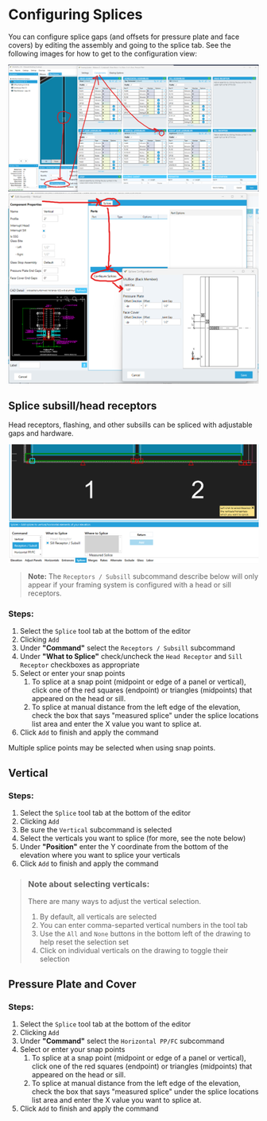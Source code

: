 # Configuring Splices

You can configure splice gaps (and offsets for pressure plate and face covers) by editing the assembly and going to the splice tab. See the following images for how to get to the configuration view:

![img](../../../static/screenshots/go-to-edit-assembly.png)
![img](../../../static/screenshots/go-to-edit-splice-config.png)

## Splice subsill/head receptors

Head receptors, flashing, and other subsills can be spliced with adjustable gaps and hardware.


![img](../../../static/screenshots/splice-subsill.png)

> **Note:** The `Receptors / Subsill` subcommand describe below will only appear if your framing system is configured with a head or sill receptors.

### Steps:
1. Select the `Splice` tool tab at the bottom of the editor
1. Clicking `Add`
1. Under **"Command"** select the `Receptors / Subsill` subcommand
1. Under **"What to Splice"** check/uncheck the `Head Receptor` and `Sill Receptor` checkboxes as appropriate
1. Select or enter your snap points
    1. To splice at a snap point (midpoint or edge of a panel or vertical), click one of the red squares (endpoint) or triangles (midpoints) that appeared on the head or sill.
    1. To splice at manual distance from the left edge of the elevation, check the box that says "measured splice" under the splice locations list area and enter the X value you want to splice at.
1. Click `Add` to finish and apply the command

Multiple splice points may be selected when using snap points.


## Vertical

### Steps:
1. Select the `Splice` tool tab at the bottom of the editor
1. Clicking `Add`
1. Be sure the `Vertical` subcommand is selected
1. Select the verticals you want to splice (for more, see the note below)
1. Under **"Position"** enter the Y coordinate from the bottom of the elevation where you want to splice your verticals
1. Click `Add` to finish and apply the command

> ### Note about selecting verticals:
> There are many ways to adjust the vertical selection.
> 1. By default, all verticals are selected
> 1. You can enter comma-separted vertical numbers in the tool tab
> 1. Use the `All` and `None` buttons in the bottom left of the drawing to help reset the selection set
> 1. Click on individual verticals on the drawing to toggle their selection

## Pressure Plate and Cover

### Steps:
1. Select the `Splice` tool tab at the bottom of the editor
1. Clicking `Add`
1. Under **"Command"** select the `Horizontal PP/FC` subcommand
1. Select or enter your snap points
    1. To splice at a snap point (midpoint or edge of a panel or vertical), click one of the red squares (endpoint) or triangles (midpoints) that appeared on the head or sill.
    1. To splice at manual distance from the left edge of the elevation, check the box that says "measured splice" under the splice locations list area and enter the X value you want to splice at.
1. Click `Add` to finish and apply the command


